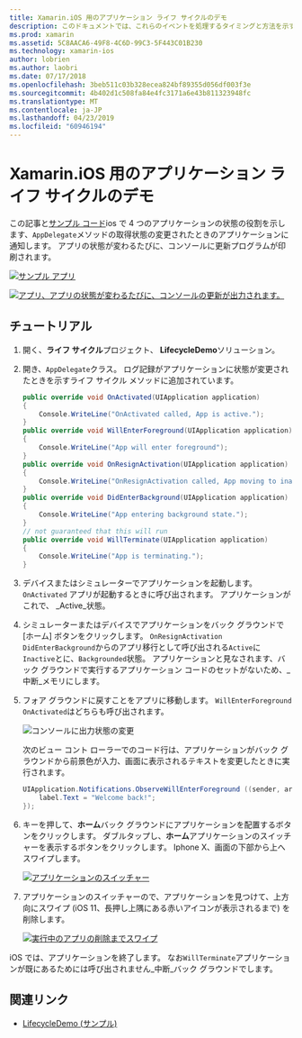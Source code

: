 ```yaml
---
title: Xamarin.iOS 用のアプリケーション ライフ サイクルのデモ
description: このドキュメントでは、これらのイベントを処理するタイミングと方法を示す、iOS アプリケーション内のアプリ デリゲートによって処理される、さまざまなライフ サイクル イベントを調べます。
ms.prod: xamarin
ms.assetid: 5C8AACA6-49F8-4C6D-99C3-5F443C01B230
ms.technology: xamarin-ios
author: lobrien
ms.author: laobri
ms.date: 07/17/2018
ms.openlocfilehash: 3beb511c03b328ecea824bf89355d056df003f3e
ms.sourcegitcommit: 4b402d1c508fa84e4fc3171a6e43b811323948fc
ms.translationtype: MT
ms.contentlocale: ja-JP
ms.lasthandoff: 04/23/2019
ms.locfileid: "60946194"
---
```

# <a name="application-lifecycle-demo-for-xamarinios"></a>Xamarin.iOS 用のアプリケーション ライフ サイクルのデモ

この記事と[サンプル コード](https://developer.xamarin.com/samples/monotouch/LifecycleDemo/)ios で 4 つのアプリケーションの状態の役割を示します、`AppDelegate`メソッドの取得状態の変更されたときのアプリケーションに通知します。 アプリの状態が変わるたびに、コンソールに更新プログラムが印刷されます。

[![](application-lifecycle-demo-images/image3-sml.png "サンプル アプリ")](application-lifecycle-demo-images/image3.png#lightbox)

[![](application-lifecycle-demo-images/image4.png "アプリ、アプリの状態が変わるたびに、コンソールの更新が出力されます。")](application-lifecycle-demo-images/image4.png#lightbox)

## <a name="walkthrough"></a>チュートリアル

1. 開く、**ライフ サイクル**プロジェクト、 **LifecycleDemo**ソリューション。
1. 開き、`AppDelegate`クラス。 ログ記録がアプリケーションに状態が変更されたときを示すライフ サイクル メソッドに追加されています。

    ```csharp
    public override void OnActivated(UIApplication application)
    {
        Console.WriteLine("OnActivated called, App is active.");
    }
    public override void WillEnterForeground(UIApplication application)
    {
        Console.WriteLine("App will enter foreground");
    }
    public override void OnResignActivation(UIApplication application)
    {
        Console.WriteLine("OnResignActivation called, App moving to inactive state.");
    }
    public override void DidEnterBackground(UIApplication application)
    {
        Console.WriteLine("App entering background state.");
    }
    // not guaranteed that this will run
    public override void WillTerminate(UIApplication application)
    {
        Console.WriteLine("App is terminating.");
    }
    ```

1. デバイスまたはシミュレーターでアプリケーションを起動します。 `OnActivated` アプリが起動するときに呼び出されます。 アプリケーションがこれで、 _Active_状態。
1. シミュレーターまたはデバイスでアプリケーションをバック グラウンドで [ホーム] ボタンをクリックします。 `OnResignActivation` `DidEnterBackground`からのアプリ移行として呼び出される`Active`に`Inactive`とに、`Backgrounded`状態。 アプリケーションと見なされます、バック グラウンドで実行するアプリケーション コードのセットがないため、_中断_メモリにします。
1. フォア グラウンドに戻すことをアプリに移動します。 `WillEnterForeground` `OnActivated`はどちらも呼び出されます。

    ![](application-lifecycle-demo-images/image4.png "コンソールに出力状態の変更")

    次のビュー コント ローラーでのコード行は、アプリケーションがバック グラウンドから前景色が入力、画面に表示されるテキストを変更したときに実行されます。

    ```csharp
    UIApplication.Notifications.ObserveWillEnterForeground ((sender, args) => {
        label.Text = "Welcome back!";
    });
    ```

1. キーを押して、**ホーム**バック グラウンドにアプリケーションを配置するボタンをクリックします。 ダブルタップし、**ホーム**アプリケーションのスイッチャーを表示するボタンをクリックします。 Iphone X、画面の下部から上へスワイプします。

    [![アプリケーションのスイッチャー](application-lifecycle-demo-images/app-switcher-sml.png "アプリケーションのスイッチャー")](application-lifecycle-demo-images/app-switcher.png#lightbox)
  
1. アプリケーションのスイッチャーので、アプリケーションを見つけて、上方向にスワイプ (iOS 11、長押し上隅にある赤いアイコンが表示されるまで) を削除します。

    [![実行中のアプリの削除までスワイプ](application-lifecycle-demo-images/app-switcher-swipe-sml.png "スワイプまで実行中のアプリの削除")](application-lifecycle-demo-images/app-switcher-swipe.png#lightbox)

iOS では、アプリケーションを終了します。 なお`WillTerminate`アプリケーションが既にあるためには呼び出されません_中断_バック グラウンドでします。

## <a name="related-links"></a>関連リンク

- [LifecycleDemo (サンプル)](https://developer.xamarin.com/samples/monotouch/LifecycleDemo/)
